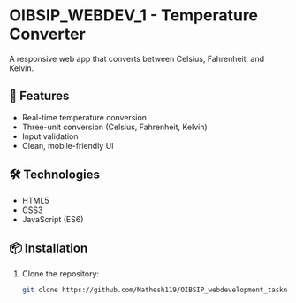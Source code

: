 # OIBSIP_WEBDEV_1 - Temperature Converter

A responsive web app that converts between Celsius, Fahrenheit, and Kelvin.

## 🚀 Features
- Real-time temperature conversion
- Three-unit conversion (Celsius, Fahrenheit, Kelvin)
- Input validation
- Clean, mobile-friendly UI

## 🛠️ Technologies
- HTML5
- CSS3
- JavaScript (ES6)

## 📦 Installation
1. Clone the repository:
   ```bash
   git clone https://github.com/Mathesh119/OIBSIP_webdevelopment_taskno1.git
